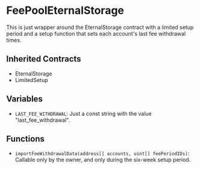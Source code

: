 # FeePoolEternalStorage

This is just wrapper around the EternalStorage contract with a limited setup period and a setup function that sets each account's last fee withdrawal times.

## Inherited Contracts

* EternalStorage
* LimitedSetup

## Variables

* `LAST_FEE_WITHDRAWAL`: Just a const string with the value "last_fee_withdrawal".

## Functions

* `importFeeWithdrawalData(address[] accounts, uint[] feePeriodIDs)`: Callable only by the owner, and only during the six-week setup period.
